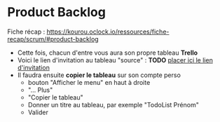 # Product Backlog

Fiche récap : https://kourou.oclock.io/ressources/fiche-recap/scrum/#product-backlog

- Cette fois, chacun d'entre vous aura son propre tableau **Trello**
- Voici le lien d'invitation au tableau "source" : **TODO** [placer ici le lien d'invitation]()
- Il faudra ensuite **copier le tableau** sur son compte perso
  - bouton "Afficher le menu" en haut à droite
  - "... Plus"
  - "Copier le tableau"
  - Donner un titre au tableau, par exemple "TodoList Prénom"
  - Valider

